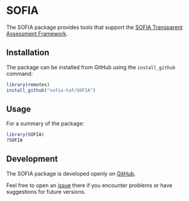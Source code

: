 SOFIA
=====

The SOFIA package provides tools that support the [SOFIA Transparent Assessment
Framework](https://github.com/sofia-taf/doc).

Installation
------------

The package can be installed from GitHub using the `install_github` command:

```R
library(remotes)
install_github("sofia-taf/SOFIA")
```

Usage
-----

For a summary of the package:

```R
library(SOFIA)
?SOFIA
```

Development
-----------

The SOFIA package is developed openly on
[GitHub](https://github.com/sofia-taf/SOFIA).

Feel free to open an [issue](https://github.com/sofia-taf/SOFIA/issues) there if
you encounter problems or have suggestions for future versions.
